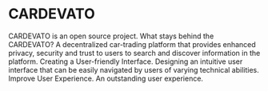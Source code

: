 # CARDEVATO
CARDEVATO is an open source project. What stays behind the CARDEVATO?
A decentralized car-trading platform that provides enhanced privacy, security and trust to users to search and discover information in the platform. 
Creating a User-friendly Interface. Designing an intuitive user interface that can be easily navigated by users of varying technical abilities.
Improve User Experience. 
An outstanding user experience.
